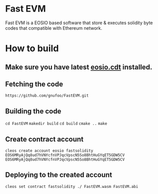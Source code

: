 # Fast EVM

Fast EVM is a EOSIO based software that store & executes solidity byte codes that compatible with Ethereum network.

# How to build

## Make sure you have latest [eosio.cdt](https://github.com/EOSIO/eosio.cdt) installed.

## Fetching the code

`https://github.com/gnufoo/FastEVM.git`

## Building the code

`cd FastEVM`
`makedir build`
`cd build`
`cmake ..`
`make`

## Create contract account

`cleos create account eosio fastsolidity EOS6MRyAjQq8ud7hVNYcfnVPJqcVpscN5So8BhtHuGYqET5GDW5CV EOS6MRyAjQq8ud7hVNYcfnVPJqcVpscN5So8BhtHuGYqET5GDW5CV`

## Deploying to the created account

`cleos set contract fastsolidity ./ FastEVM.wasm FastEVM.abi`

